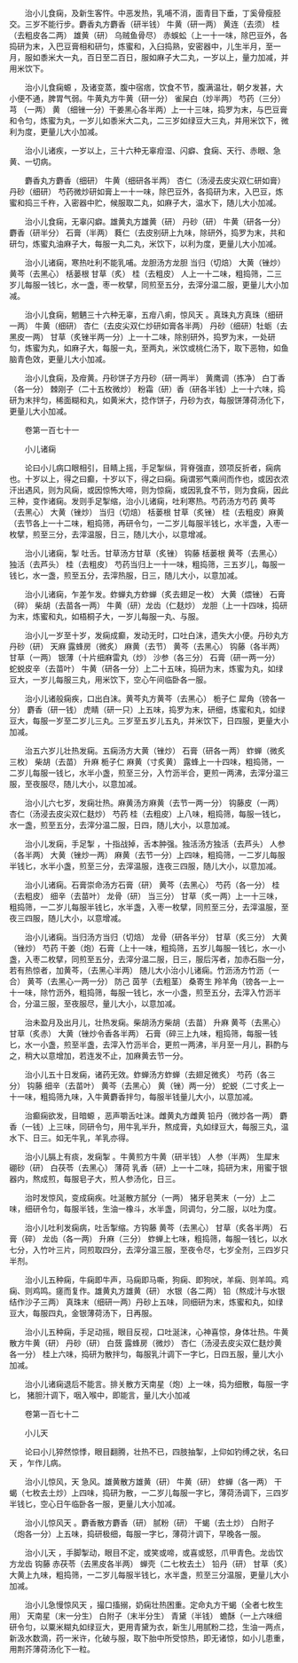<!-- { "loadSidebar": true } -->
　　治小儿食痫，及新生客忤。中恶发热，乳哺不消，面青目下垂，丁奚骨瘦胫交。三岁不能行步。麝香丸方麝香（研半钱） 牛黄（研一两） 黄连（去须） 桂（去粗皮各二两） 雄黄（研） 乌贼鱼骨尽） 赤蜈蚣（上一十一味，除巴豆外，各捣研为末，入巴豆膏相和研匀，炼蜜和，入臼捣熟，安密器中，儿生半月，至一月，服如黍米大一丸，百日至二百日，服如麻子大二丸，一岁以上，量力加减，并用米饮下。

　　治小儿食痫螈 ，及诸变蒸，腹中宿痞，饮食不节，腹满温壮，朝夕发甚，大小便不通，脾胃气弱。牛黄丸方牛黄（研一分） 雀屎白（炒半两） 芍药（三分） 芎 （一两） 黄 （细锉一分）干姜黑心各半两）上一十三味，捣罗为末，与巴豆膏和令匀，炼蜜为丸，一岁儿如黍米大二丸，二三岁如绿豆大三丸，并用米饮下，微利为度，更量儿大小加减。

　　治小儿诸疾，一岁以上，三十六种无辜疳湿、闪癖、食痫、天行、赤眼、急黄、一切病。

　　麝香丸方麝香（细研） 牛黄（细研各半两） 杏仁（汤浸去皮尖双仁研如膏） 丹砂（细研） 芍药微炒研如膏上一十一味，除巴豆外，各捣研为末，入巴豆，炼蜜和捣三千杵，入密器中贮，候服取二丸，如麻子大，温水下，随儿大小加减。

　　治小儿食痫，无辜闪癖。雄黄丸方雄黄（研） 丹砂（研） 牛黄（研各一分） 麝香（研半分） 石膏（半两） 蕤仁（去皮别研上九味，除研外，捣罗为末，共和研匀，炼蜜丸油麻子大，每服一丸二丸，米饮下，以利为度，更量儿大小加减。

　　治小儿诸痫，寒热吐利不能乳哺。龙胆汤方龙胆 当归（切焙） 大黄（锉炒） 黄芩（去黑心） 栝蒌根 甘草（炙） 桂（去粗皮） 人上一十二味，粗捣筛，二三岁儿每服一钱匕，水一盏，枣一枚擘，同煎至五分，去滓分温二服，更量儿大小加减。

　　治小儿食痫，魍魉三十六种无辜，五疳八痢，惊风天 。真珠丸方真珠（细研一两） 牛黄（细研） 杏仁（去皮尖双仁炒研如膏各半两） 丹砂（细研）牡蛎（去黑皮一两） 甘草（炙锉半两一分）上一十二味，除别研外，捣罗为末，一处研匀，炼蜜为丸，如麻子大，每服一丸，至两丸，米饮或桃仁汤下，取下恶物，如鱼脑青色效，更量儿大小加减。

　　治小儿食痫，及疳黄。丹砂饼子方丹砂（研一两半） 黄鹰调（拣净） 白丁香（各一分） 棘刚子（二十五枚微炒） 粉霜（研）香（研各半钱）上一十六味，捣研为末拌匀，稀面糊和丸，如黄米大，捻作饼子，丹砂为衣，每服饼薄荷汤化下，更量儿大小加减。

　　卷第一百七十一

　　小儿诸痫

　　论曰小儿病口眼相引，目睛上摇，手足掣纵，背脊强直，颈项反折者，痫病也。十岁以上，得之曰癫，十岁以下，得之曰痫。痫谓邪气乘间而作也，或因衣浓汗出遇风，则为风痫，或因惊怖大啼，则为惊痫，或因乳食不节，则为食痫，因此三种，变作诸痫。发则手足掣缩，治小儿诸痫，吐利寒热。芍药汤方芍药 黄芩（去黑心） 大黄（锉炒） 当归（切焙） 栝蒌根 甘草（炙锉） 桂（去粗皮）麻黄（去节各上一十二味，粗捣筛，再研令匀，一二岁儿每服半钱匕，水半盏，入枣一枚擘，煎至三分，去滓温服，日三，随儿大小，以意增减。

　　治小儿诸痫，掣 吐舌。甘草汤方甘草（炙锉） 钩藤 栝蒌根 黄芩（去黑心） 独活（去芦头） 桂（去粗皮） 芍药当归上一十一味，粗捣筛，三五岁儿，每服一钱匕，水一盏，煎至五分，去滓热服，日三，随儿大小，以意加减。

　　治小儿诸痫，乍差乍发。蚱蝉丸方蚱蝉（炙去翅足一枚） 大黄（煨锉） 石膏（碎） 柴胡（去苗各一两） 牛黄（研）龙齿（仁麸炒） 龙胆（上一十四味，捣研为末，炼蜜和丸，如梧桐子大，一岁儿每服一丸、与服。

　　治小儿一岁至十岁，发痫成癫，发动无时，口吐白沫，遗失大小便。丹砂丸方丹砂（研） 天麻 露蜂房（微炙） 麻黄（去节） 黄芩（去黑心） 钩藤（各半两）甘草（一两） 银薄（十片细麻雷丸（炒） 沙参（各三分） 石膏（研一两一分） 蛇蜕皮辛（去苗叶） 牛黄（研各一分）上二十五味，捣研为末，炼蜜为丸，如绿豆大，一岁儿每服三丸，用米饮下，空心午间临卧各一服。

　　治小儿诸般痫疾，口出白沫。黄芩丸方黄芩（去黑心） 栀子仁 犀角（镑各一分） 麝香（研一钱） 虎睛（研一只）上五味，捣罗为末，研细，炼蜜和丸，如绿豆大，每服一岁至二岁儿三丸。三岁至五岁儿五丸，并米饮下，日四服，更量大小加减。

　　治五六岁儿壮热发痫。五痫汤方大黄（锉炒） 石膏（研各一两） 蚱蝉（微炙三枚） 柴胡（去苗） 升麻 栀子仁 麻黄（寸炙黄） 露蜂上一十四味，粗捣筛，一二岁儿每服一钱匕，水半小盏，煎至三分，入竹沥半合，更煎一两沸，去滓分温三服，至夜服尽，随儿大小，以意加减。

　　治小儿六七岁，发痫壮热。麻黄汤方麻黄（去节一两一分） 钩藤皮（一两） 杏仁（汤浸去皮尖双仁麸炒） 芍药 桂（去粗皮）上八味，粗捣筛，每服一钱匕，水一盏，煎至五分，去滓分温二服，日四，随儿大小，以意加减。

　　治小儿发痫，手足掣 ，十指战掉，舌本肿强。独活汤方独活（去芦头） 人参（各半两） 大黄（锉炒一两） 麻黄（去节一分）上四味，粗捣筛，一二岁儿每服半钱匕，水半小盏，煎至三分，去滓温服，连夜三四服，随儿大小，以意加减。

　　治小儿诸痫。石膏崇命汤方石膏（研） 黄芩（去黑心） 芍药（各一分） 桂（去粗皮） 细辛（去苗叶） 龙骨（研） 当三分） 甘草（炙一两）上一十三味，粗捣筛，一二岁儿每服半钱匕，水半盏，入枣一枚擘，同煎至三分，去滓温服，至夜三四服，随儿大小，以意增减。

　　治小儿诸痫。当归汤方当归（切焙） 龙骨（研各半分） 甘草（炙三分） 大黄（锉炒） 芍药 干姜（炮）石膏（上十一味，粗捣筛，五岁儿每服一钱匕，水一小盏，入枣二枚擘，同煎至五分，去滓分温二服，日三，服后泻者，加赤石脂一分，若有热惊者，加黄芩，（去黑心半两） 随儿大小治小儿诸痫。竹沥汤方竹沥（一合） 黄芩（去黑心一两一分） 防己 茵芋（去粗茎） 桑寄生 羚羊角（镑各一上一十一味，除竹沥外，粗捣筛，每服一钱匕，水一小盏，煎至五分，去滓入竹沥半合，分温三服，至夜服尽，量儿大小，以意加减。

　　治未盈月及出月儿，壮热发痫。柴胡汤方柴胡（去苗） 升麻 黄芩（去黑心） 甘草（炙赤） 大黄（锉炒令香各半两） 石膏（碎三上九味，粗捣筛，每服一钱匕，水一小盏，煎至半盏，去滓入竹沥半合，更煎一两沸，半月至一月儿，斟酌与之，稍大以意增加，若连发不止，加麻黄去节一分。

　　治小儿五十日发痫，诸药无效。蚱蝉汤方蚱蝉（去翅足微炙） 芍药（各三分） 钩藤 细辛（去苗叶） 黄芩（去黑心） 黄（锉）两一分） 蛇蜕（二寸炙上一十一味，粗捣筛九味，入牛黄麝香拌匀，每服半钱量儿大小，以意加减。

　　治癫痫欲发，目暗螈 ，恶声嚼舌吐沫。雌黄丸方雌黄 铅丹（微炒各一两） 麝香（一钱）上三味，同研令匀，用牛乳半升，熬成膏，丸如绿豆大，每服三丸，温水下、日三。如无牛乳，羊乳亦得。

　　治小儿膈上有痰，发痫掣 。牛黄煎方牛黄（研半钱） 人参（半两） 生犀末 硼砂（研） 白茯苓（去黑心） 薄荷 乳香（研）上一十二味，捣研为末，用蜜于银器内，熬成煎，每服皂子大，煎人参汤化，日三。

　　治时发惊风，变成痫疾。吐涎散方腻分（一两） 猪牙皂荚末（一分）上二味，细研令匀，每服半钱，生油一橡斗，水半盏，同调匀，分二服，以吐为度。

　　治小儿吐利发痫病，吐舌掣缩。方钩藤 黄芩（去黑心） 甘草（炙各半两） 石膏（碎） 龙齿（各一两） 升麻（三分） 蚱蝉上七味，粗捣筛，每服一钱匕，以水七分，入竹叶三片，同煎取四分，去滓分温三服，至夜令尽，七岁全剂，三四岁只半剂。

　　治小儿五种痫，牛痫即牛声，马痫即马嘶，狗痫、即狗吠，羊痫、则羊鸣。鸡痫、则鸡鸣。瘥而复作。雄黄丸方雄黄（研） 水银（各二两） 铅（熬成汁与水银结作沙子三两） 真珠末（细研一两）丹砂上五味，同细研为末，炼蜜和丸，如绿豆大，每服四丸，金银薄荷汤下，日再服。

　　治小儿五种痫，手足动摇，眼目反视，口吐涎沫，心神喜惊，身体壮热。牛黄散方牛黄（研） 丹砂（研） 白蔹 露蜂房（微炒） 杏仁（汤浸去皮尖双仁麸炒黄各一分） 桂上六味，捣研为散拌匀，每服乳汁调下一字匕，日四五服，量儿大小加减。

　　治小儿诸痫退后不能言。排关散方天南星（炮）上一味，捣为细散，每服一字匕， 猪胆汁调下，咽入喉中，即能言，量儿大小加减

　　卷第一百七十二

　　小儿天

　　论曰小儿猝然惊悸，眼目翻腾，壮热不已，四肢抽掣，上仰如钓缚之状，名曰天 ，乍作儿病。

　　治小儿惊风，天 急风。雄黄散方雄黄（研） 牛黄（研） 蚱蝉（各一两） 干蝎（七枚去土炒）上四味，捣研为散，一二岁儿每服一字匕，薄荷汤调下，三四岁半钱匕，空心日午临卧各一服，更量儿大小加减。

　　治小儿惊风天 。麝香散方麝香（研） 腻粉（研） 干蝎（去土炒） 白附子（炮各一分）上五味，捣研极细，每服一字匕，薄荷汁调下，早晚各一服。

　　治小儿天 ，手脚掣动，眼目不定，或笑或啼，或喜或怒，爪甲青色。龙齿饮方龙齿 钩藤 赤茯苓（去黑皮各半两） 蝉壳（二七枚去土） 铅丹（研） 甘草（炙）大黄上九味，粗捣筛，一二岁儿每服半钱匕，水半盏，煎至三分温服，更量儿大小加减。

　　治小儿急慢惊风天 ，撮口搐搦，奶痫壮热困重。定命丸方干蝎（全者七枚生用） 天南星（末一分生） 白附子（末半分生） 青黛（半钱） 蟾酥（一上六味细研令匀，以粟米糊丸如绿豆大，更用青黛为衣，新生儿用腻粉二捻，生油一两点，新汲水数滴，药一米许，化破与服，取下胎中所受惊热，即无诸惊，如小儿患重，用荆芥薄荷汤化下一粒。

